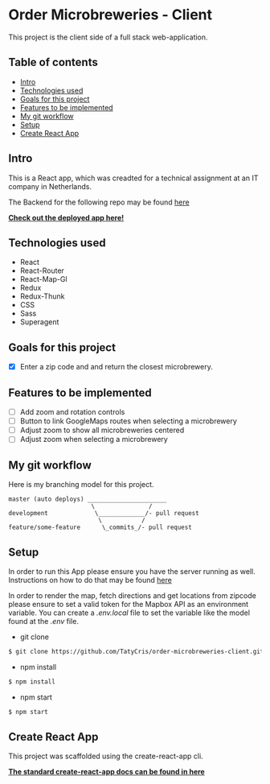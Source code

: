 # Order Microbreweries - Client
This project is the client side of a full stack web-application.

## Table of contents

- [Intro](#Intro)
- [Technologies used](#Technologies-used)
- [Goals for this project](#Goals-for-this-project)
- [Features to be implemented](#Features-to-be-implementes)
- [My git workflow](#My-git-workflow)
- [Setup](#Setup)
- [Create React App](#Create-React-App)

## Intro
This is a React app, which was creadted for a technical assignment at an IT company in Netherlands.

The Backend for the following repo may be found [here](https://github.com/TatyCris/order-microbreweries-server)

**[Check out the deployed app here!](https://findabeer.netlify.com)**

## Technologies used
- React
- React-Router
- React-Map-Gl
- Redux
- Redux-Thunk
- CSS
- Sass
- Superagent

## Goals for this project
- [x] Enter a zip code and and return the closest microbrewery.

## Features to be implemented
- [ ] Add zoom and rotation controls
- [ ] Button to link GoogleMaps routes when selecting a microbrewery
- [ ] Adjust zoom to show all microbreweries centered
- [ ] Adjust zoom when selecting a microbrewery 

## My git workflow

Here is my branching model for this project.

```
master (auto deploys) ______________________
                       \               /
development             \_____________/- pull request
                         \           /
feature/some-feature      \_commits_/- pull request
```

## Setup
In order to run this App please ensure you have the server running as well. 
Instructions on how to do that may be found [here](https://github.com/TatyCris/order-microbreweries-server)

In order to render the map, fetch directions and get locations from zipcode please ensure to set a valid token for the Mapbox API as an environment variable. You can create a *.env.local* file to set the variable like the model found at the *.env* file.

- git clone
```bash
$ git clone https://github.com/TatyCris/order-microbreweries-client.git
```

- npm install
```bash
$ npm install
```

- npm start
```bash
$ npm start
```

## Create React App
This project was scaffolded using the create-react-app cli. 

**[The standard create-react-app docs can be found in here](https://github.com/facebook/create-react-app)**
